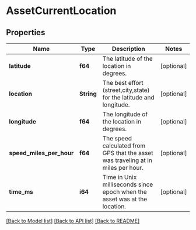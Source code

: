 # AssetCurrentLocation

## Properties
Name | Type | Description | Notes
------------ | ------------- | ------------- | -------------
**latitude** | **f64** | The latitude of the location in degrees. | [optional] 
**location** | **String** | The best effort (street,city,state) for the latitude and longitude. | [optional] 
**longitude** | **f64** | The longitude of the location in degrees. | [optional] 
**speed_miles_per_hour** | **f64** | The speed calculated from GPS that the asset was traveling at in miles per hour. | [optional] 
**time_ms** | **i64** | Time in Unix milliseconds since epoch when the asset was at the location. | [optional] 

[[Back to Model list]](../README.md#documentation-for-models) [[Back to API list]](../README.md#documentation-for-api-endpoints) [[Back to README]](../README.md)


